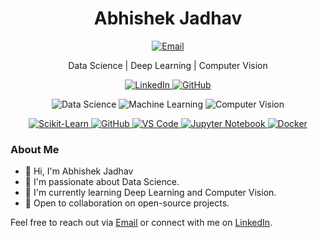 <h1 align="center">Abhishek Jadhav</h1>

<p align="center">
  <a href="mailto:abhishekjadhav3470@gmail.com">
    <img src="https://img.shields.io/badge/Email-abhishekjadhav3470%40gmail.com-blue?style=for-the-badge" alt="Email">
  </a>
</p>

<p align="center">Data Science | Deep Learning | Computer Vision</p>

<p align="center">
  <a href="https://www.linkedin.com/in/your-linkedin-profile/">
    <img src="https://img.shields.io/badge/LinkedIn-Connect-0077B5?style=for-the-badge" alt="LinkedIn">
  </a>
  <a href="https://github.com/abhishekjadhav3470">
    <img src="https://img.shields.io/badge/GitHub-Follow-181717?style=for-the-badge" alt="GitHub">
  </a>
</p>

<p align="center">
  <img src="https://img.shields.io/badge/Data%20Science-Enthusiast-brightgreen?style=for-the-badge" alt="Data Science">
  <img src="https://img.shields.io/badge/Machine%20Learning-Practitioner-brightgreen?style=for-the-badge" alt="Machine Learning">
  <img src="https://img.shields.io/badge/Computer%20Vision-Enthusiast-brightgreen?style=for-the-badge" alt="Computer Vision">
</p>

<p align="center">
    <a href="https://scikit-learn.org/stable/">
    <img src="https://img.shields.io/badge/GitHub-Profile-181717?style=for-the-badge" alt="Scikit-Learn">
  </a>
  <a href="https://github.com/">
    <img src="https://img.shields.io/badge/GitHub-Profile-181717?style=for-the-badge" alt="GitHub">
  </a>
  <a href="https://code.visualstudio.com/">
    <img src="https://img.shields.io/badge/VS%20Code-User-007ACC?style=for-the-badge" alt="VS Code">
  </a>
  <a href="https://jupyter.org/">
    <img src="https://img.shields.io/badge/Jupyter-Notebook-F37626?style=for-the-badge" alt="Jupyter Notebook">
  </a>
  <a href="https://www.docker.com/">
    <img src="https://img.shields.io/badge/Docker-Enthusiast-2496ED?style=for-the-badge" alt="Docker">
  </a>
</p>

### About Me

- 👋 Hi, I'm Abhishek Jadhav
- 👀 I'm passionate about Data Science.
- 🌱 I'm currently learning Deep Learning and Computer Vision.
- 💼 Open to collaboration on open-source projects.

Feel free to reach out via [Email](mailto:abhishekjadhav3470@gmail.com) or connect with me on [LinkedIn](https://www.linkedin.com/in/your-linkedin-profile/).

<!-- You can further customize and add more sections as needed. -->
